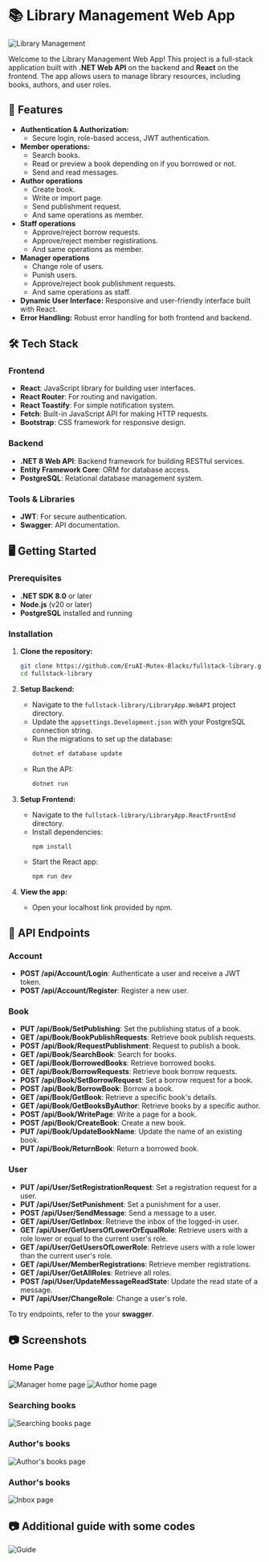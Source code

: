 
# 📚 Library Management Web App

![Library Management](https://via.placeholder.com/728x90.png?text=Your+App+Banner)

Welcome to the Library Management Web App! This project is a full-stack application built with **.NET Web API** on the backend and **React** on the frontend. The app allows users to manage library resources, including books, authors, and user roles.

## 🚀 Features

- **Authentication & Authorization:** 
    - Secure login, role-based access, JWT authentication.
- **Member operations:** 
    - Search books.
    - Read or preview a book depending on if you borrowed or not.
    - Send and read messages.
- **Author operations**
    - Create book. 
    - Write or import page. 
    - Send publishment request.
    - And same operations as member.
- **Staff operations**
    - Approve/reject borrow requests.
    - Approve/reject member registirations.
    - And same operations as member.
- **Manager operations**
    - Change role of users. 
    - Punish users.
    - Approve/reject book publishment requests.
    - And same operations as staff.
- **Dynamic User Interface:** Responsive and user-friendly interface built with React.
- **Error Handling:** Robust error handling for both frontend and backend.

## 🛠️ Tech Stack

### Frontend
- **React**: JavaScript library for building user interfaces.
- **React Router**: For routing and navigation.
- **React Toastify**: For simple notification system.
- **Fetch**: Built-in JavaScript API for making HTTP requests.
- **Bootstrap**: CSS framework for responsive design.

### Backend
- **.NET 8 Web API**: Backend framework for building RESTful services.
- **Entity Framework Core**: ORM for database access.
- **PostgreSQL**: Relational database management system.

### Tools & Libraries
- **JWT**: For secure authentication.
- **Swagger**: API documentation.

## 🖥️ Getting Started

### Prerequisites

- **.NET SDK 8.0** or later
- **Node.js** (v20 or later)
- **PostgreSQL** installed and running

### Installation

1. **Clone the repository:**
   ```bash
   git clone https://github.com/EruAI-Mutex-Blacks/fullstack-library.git
   cd fullstack-library
   ```

2. **Setup Backend:**
   - Navigate to the `fullstack-library/LibraryApp.WebAPI` project directory.
   - Update the `appsettings.Development.json` with your PostgreSQL connection string.
   - Run the migrations to set up the database:
     ```bash
     dotnet ef database update
     ```
   - Run the API:
     ```bash
     dotnet run
     ```

3. **Setup Frontend:**
   - Navigate to the `fullstack-library/LibraryApp.ReactFrontEnd` directory.
   - Install dependencies:
     ```bash
     npm install
     ```
   - Start the React app:
     ```bash
     npm run dev
     ```

4. **View the app:**
   - Open your localhost link provided by npm.

## 🔗 API Endpoints

### Account
- **POST /api/Account/Login**: Authenticate a user and receive a JWT token.
- **POST /api/Account/Register**: Register a new user.

### Book
- **PUT /api/Book/SetPublishing**: Set the publishing status of a book.
- **GET /api/Book/BookPublishRequests**: Retrieve book publish requests.
- **POST /api/Book/RequestPublishment**: Request to publish a book.
- **GET /api/Book/SearchBook**: Search for books.
- **GET /api/Book/BorrowedBooks**: Retrieve borrowed books.
- **GET /api/Book/BorrowRequests**: Retrieve book borrow requests.
- **POST /api/Book/SetBorrowRequest**: Set a borrow request for a book.
- **POST /api/Book/BorrowBook**: Borrow a book.
- **GET /api/Book/GetBook**: Retrieve a specific book's details.
- **GET /api/Book/GetBooksByAuthor**: Retrieve books by a specific author.
- **POST /api/Book/WritePage**: Write a page for a book.
- **POST /api/Book/CreateBook**: Create a new book.
- **PUT /api/Book/UpdateBookName**: Update the name of an existing book.
- **PUT /api/Book/ReturnBook**: Return a borrowed book.

### User
- **PUT /api/User/SetRegistrationRequest**: Set a registration request for a user.
- **PUT /api/User/SetPunishment**: Set a punishment for a user.
- **POST /api/User/SendMessage**: Send a message to a user.
- **GET /api/User/GetInbox**: Retrieve the inbox of the logged-in user.
- **GET /api/User/GetUsersOfLowerOrEqualRole**: Retrieve users with a role lower or equal to the current user's role.
- **GET /api/User/GetUsersOfLowerRole**: Retrieve users with a role lower than the current user's role.
- **GET /api/User/MemberRegistrations**: Retrieve member registrations.
- **GET /api/User/GetAllRoles**: Retrieve all roles.
- **POST /api/User/UpdateMessageReadState**: Update the read state of a message.
- **PUT /api/User/ChangeRole**: Change a user's role.


To try endpoints, refer to the your **swagger**.

## 📷 Screenshots

### Home Page
![Manager home page](ReadmeFiles/1.png)
![Author home page](ReadmeFiles/2.png)

### Searching books
![Searching books page](ReadmeFiles/3.png)

### Author's books
![Author's books page](ReadmeFiles/4.png)

### Author's books
![Inbox page](ReadmeFiles/5.png)

## 📷 Additional guide with some codes

![Guide](ReadmeFiles/Guide.svg)
